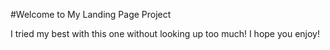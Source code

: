 #Welcome to My Landing Page Project

I tried my best with this one without looking up too much! I hope you enjoy!
